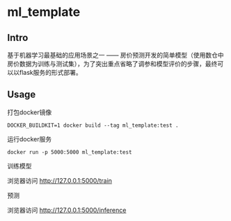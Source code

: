 # ml_template

## Intro
基于机器学习最基础的应用场景之一 —— 房价预测开发的简单模型（使用数仓中房价数据为训练与测试集），为了突出重点省略了调参和模型评价的步骤，最终可以以flask服务的形式部署。

## Usage
打包docker镜像

```DOCKER_BUILDKIT=1 docker build --tag ml_template:test .```

运行docker服务

```docker run -p 5000:5000 ml_template:test```

训练模型

浏览器访问 http://127.0.0.1:5000/train

预测

浏览器访问 http://127.0.0.1:5000/inference